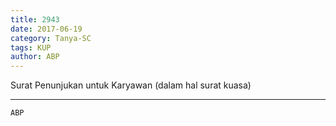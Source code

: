 ```yaml
---
title: 2943
date: 2017-06-19
category: Tanya-SC
tags: KUP
author: ABP
---
```


Surat Penunjukan untuk Karyawan (dalam hal surat kuasa)

---



`ABP`
